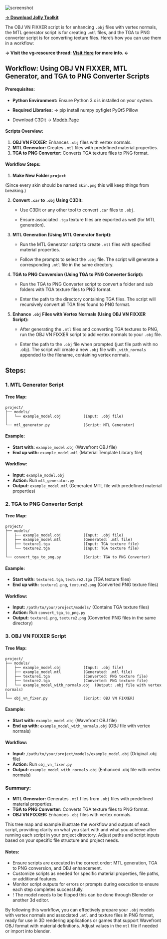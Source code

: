 ![screenshot]()

**[-> Download Jolly Toolkit](https://github.com/JollyShmo/Carnivores_2_Jolly_Toolkit/archive/refs/heads/main.zip)**

The OBJ VN FIXXER script is for enhancing `.obj` files with vertex normals, the MTL generator script is for creating `.mtl` files, and the TGA to PNG converter script is for converting texture files. Here’s how you can use them in a workflow:

**-> Visit the vg-resource thread: [Visit Here](https://www.vg-resource.com/thread-43064.html) for more info. <-**
## Workflow: Using OBJ VN FIXXER, MTL Generator, and TGA to PNG Converter Scripts

#### Prerequisites:
- **Python Environment:** Ensure Python 3.x is installed on your system.
- **Required Libraries:**
   -> pip install numpy pyfiglet PyQt5 Pillow 

- Download C3Dit -> [Moddb Page](https://www.moddb.com/mods/carnivores-custom-edition/downloads/carnivores-3d-editor-v0099)
#### Scripts Overview:
1. **OBJ VN FIXXER:** Enhances `.obj` files with vertex normals.
2. **MTL Generator:** Creates `.mtl` files with predefined material properties.
3. **TGA to PNG Converter:** Converts TGA texture files to PNG format.

#### Workflow Steps:
1. **Make New Folder `project`**

(Since every skin should be named `Skin.png` this will keep things from breaking.)

2. **Convert `.car` to `.obj` Using C3Dit:**
   - Use C3Dit or any other tool to convert `.car` files to `.obj`.
     
   - Ensure associated `.tga` texture files are exported as well (for MTL generation).

3. **MTL Generation (Using MTL Generator Script):**
   - Run the MTL Generator script to create `.mtl` files with specified material properties.

   - Follow the prompts to select the `.obj` file. The script will generate a corresponding `.mtl` file in the same directory.

4. **TGA to PNG Conversion (Using TGA to PNG Converter Script):**
   - Run the TGA to PNG Converter script to convert a folder and sub folders with TGA texture files to PNG format.

   - Enter the path to the directory containing TGA files. The script will recursively convert all TGA files found to PNG format.

5. **Enhance `.obj` Files with Vertex Normals (Using OBJ VN FIXXER Script):**
   - After generating the `.mtl` files and converting TGA textures to PNG, run the OBJ VN FIXXER script to add vertex normals to your `.obj` file.

   - Enter the path to the `.obj` file when prompted (just file path with no .obj). The script will create a new `.obj` file with `_with_normals` appended to the filename, containing vertex normals.

## **Steps:**
### 1. MTL Generator Script

#### Tree Map:
```
project/
├── models/
│   └── example_model.obj          (Input: .obj file)
│
└── mtl_generator.py               (Script: MTL Generator)
```

#### Example:
- **Start with:** `example_model.obj` (Wavefront OBJ file)
- **End up with:** `example_model.mtl` (Material Template Library file)

#### Workflow:
- **Input:** `example_model.obj`
- **Action:** Run `mtl_generator.py`
- **Output:** `example_model.mtl` (Generated MTL file with predefined material properties)

### 2. TGA to PNG Converter Script

#### Tree Map:
```
project/
├── models/
│   ├── example_model.obj          (Input: .obj file)
│   ├── example_model.mtl          (Generated: .mtl file)
│   ├── texture1.tga               (Input: TGA texture file)
│   └── texture2.tga               (Input: TGA texture file)
│
└── convert_tga_to_png.py          (Script: TGA to PNG Converter)
```

#### Example:
- **Start with:** `texture1.tga`, `texture2.tga` (TGA texture files)
- **End up with:** `texture1.png`, `texture2.png` (Converted PNG texture files)

#### Workflow:
- **Input:** `/path/to/your/project/models/` (Contains TGA texture files)
- **Action:** Run `convert_tga_to_png.py`
- **Output:** `texture1.png`, `texture2.png` (Converted PNG files in the same directory)

### 3. OBJ VN FIXXER Script

#### Tree Map:
```
project/
├── models/
│   ├── example_model.obj          (Input: .obj file)
│   ├── example_model.mtl          (Generated: .mtl file)
│   ├── texture1.tga               (Converted: PNG texture file)
│   ├── texture2.tga               (Converted: PNG texture file)
│   └── example_model_with_normals.obj  (Output: .obj file with vertex normals)
│
└── obj_vn_fixer.py                (Script: OBJ VN FIXXER)
```

#### Example:
- **Start with:** `example_model.obj` (Wavefront OBJ file)
- **End up with:** `example_model_with_normals.obj` (OBJ file with vertex normals)

#### Workflow:
- **Input:** `/path/to/your/project/models/example_model.obj` (Original .obj file)
- **Action:** Run `obj_vn_fixer.py`
- **Output:** `example_model_with_normals.obj` (Enhanced .obj file with vertex normals)

### Summary:
- **MTL Generator:** Generates `.mtl` files from `.obj` files with predefined material properties.
- **TGA to PNG Converter:** Converts TGA texture files to PNG format.
- **OBJ VN FIXXER:** Enhances `.obj` files with vertex normals.

This tree map and example illustrate the workflow and outputs of each script, providing clarity on what you start with and what you achieve after running each script in your project directory. Adjust paths and script inputs based on your specific file structure and project needs.
#### Notes:
- Ensure scripts are executed in the correct order: MTL generation, TGA to PNG conversion, and OBJ enhancement.
- Customize scripts as needed for specific material properties, file paths, or additional features.
- Monitor script outputs for errors or prompts during execution to ensure each step completes successfully.
- ! The model needs to be flipped this can be done through Blender or another 3d editor. 

By following this workflow, you can effectively prepare your `.obj` models with vertex normals and associated `.mtl` and texture files in PNG format, ready for use in 3D rendering applications or games that support Wavefront OBJ format with material definitions. Adjust values in the `mtl` file if needed or import into blender.
